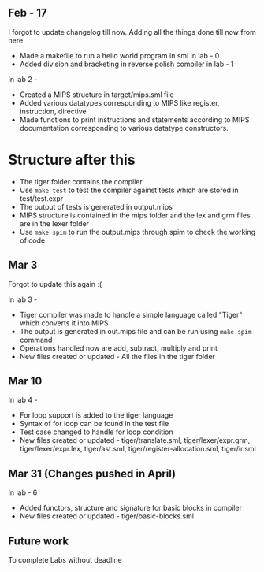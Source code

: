 ## Feb - 17
I forgot to update changelog till now. Adding all the things done till now from here.
- Made a makefile to run a hello world program in sml in lab - 0
- Added division and bracketing in reverse polish compiler in lab - 1

In lab 2 -
- Created a MIPS structure in target/mips.sml file
- Added various datatypes corresponding to MIPS like register, instruction, directive
- Made functions to print instructions and statements according to MIPS documentation corresponding to various datatype constructors.  

# Structure after this
- The tiger folder contains the compiler
- Use `make test` to test the compiler against tests which are stored in test/test.expr
- The output of tests is generated in output.mips
- MIPS structure is contained in the mips folder and the lex and grm files are in the lexer folder
- Use `make spim` to run the output.mips through spim to check the working of code
## Mar 3
Forgot to update this again :(

In lab 3 -
- Tiger compiler was made to handle a simple language called "Tiger" which converts it into MIPS
- The output is generated in out.mips file and can be run using `make spim` command
- Operations handled now are add, subtract, multiply and print
- New files created or updated - All the files in the tiger folder
 
## Mar 10

In lab 4 - 
- For loop support is added to the tiger language
- Syntax of for loop can be found in the test file
- Test case changed to handle for loop condition
- New files created or updated - tiger/translate.sml, tiger/lexer/expr.grm, tiger/lexer/expr.lex, tiger/ast.sml, tiger/register-allocation.sml, tiger/ir.sml

## Mar 31 (Changes pushed in April)

In lab - 6
- Added functors, structure and signature for basic blocks in compiler
- New files created or updated - tiger/basic-blocks.sml

## Future work
To complete Labs without deadline

